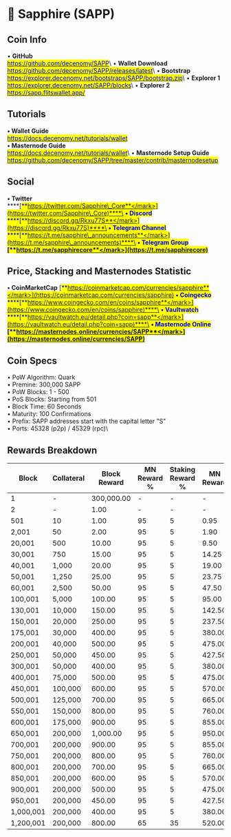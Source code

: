 # 🔸 Sapphire (SAPP)

## Coin Info

• **GitHub**\
[<mark style="color:blue;">https://github.com/decenomy/SAPP</mark>](https://github.com/decenomy/SAPP)<mark style="color:blue;"></mark>\ <mark style="color:blue;"></mark>• **Wallet Download**\
[<mark style="color:blue;">https://github.com/decenomy/SAPP/releases/latest</mark>](https://github.com/decenomy/SAPP/releases/latest)<mark style="color:blue;"></mark>\ <mark style="color:blue;"></mark>• **Bootstrap**\
[<mark style="color:blue;">https://explorer.decenomy.net/bootstraps/SAPP/bootstrap.zip</mark>](https://explorer.decenomy.net/bootstraps/SAPP/bootstrap.zip)<mark style="color:blue;"></mark>\ <mark style="color:blue;"></mark>• **Explorer 1** \
[<mark style="color:blue;">https://explorer.decenomy.net/SAPP/blocks</mark>](https://explorer.decenomy.net/SAPP/blocks)<mark style="color:blue;"></mark>\ <mark style="color:blue;"></mark>• **Explorer 2**\
[<mark style="color:blue;">https://sapp.flitswallet.app/</mark>](https://sapp.flitswallet.app/)<mark style="color:blue;"></mark>

## Tutorials

**• Wallet Guide**\
[<mark style="color:blue;">https://docs.decenomy.net/tutorials/wallet</mark>](../tutorials/wallet/)\
**• Masternode Guide**\
[<mark style="color:blue;">https://docs.decenomy.net/tutorials/wallet</mark>](../tutorials/wallet/)<mark style="color:blue;"></mark>\ <mark style="color:blue;"></mark>• **Masternode Setup Guide**\
[<mark style="color:blue;">https://github.com/decenomy/SAPP/tree/master/contrib/masternodesetup</mark>](https://github.com/decenomy/SAPP/tree/master/contrib/masternodesetup)

## Social

**• Twitter**\
****[<mark style="color:blue;">**https://twitter.com/Sapphire\_Core**</mark>](https://twitter.com/Sapphire\_Core)****\
**• Discord**\
****[<mark style="color:blue;">**https://discord.gg/Rkxu77S**</mark>](https://discord.gg/Rkxu77S)****\
**• Telegram Channel**\
****[<mark style="color:blue;">**https://t.me/sapphire\_announcements**</mark>](https://t.me/sapphire\_announcements)****\
**• Telegram Group**\
****[<mark style="color:blue;">**https://t.me/sapphirecore**</mark>](https://t.me/sapphirecore)<mark style="color:blue;">****</mark>

## Price, Stacking and Masternodes Statistic

**• CoinMarketCap**                                                                                                                          [<mark style="color:blue;">**https://coinmarketcap.com/currencies/sapphire**</mark>](https://coinmarketcap.com/currencies/sapphire)                                                                                                    **• Coingecko**\
****[<mark style="color:blue;">**https://www.coingecko.com/en/coins/sapphire**</mark>](https://www.coingecko.com/en/coins/sapphire)****\
**• Vaultwatch**\
****[<mark style="color:blue;">**https://vaultwatch.eu/detail.php?coin=sapp**</mark>](https://vaultwatch.eu/detail.php?coin=sapp)****\
**• Masternode Online**\
****[<mark style="color:blue;">**https://masternodes.online/currencies/SAPP**</mark>](https://masternodes.online/currencies/SAPP)<mark style="color:blue;">****</mark>

## Coin Specs

• PoW Algorithm: Quark\
• Premine: 300,000 SAPP\
• PoW Blocks: 1 - 500\
• PoS Blocks: Starting from 501\
• Block Time: 60 Seconds\
• Maturity: 100 Confirmations\
• Prefix: SAPP addresses start with the capital letter "S"\
• Ports: 45328 (p2p) / 45329 (rpc)\


## Rewards Breakdown

| Block     | Collateral | Block Reward | MN Reward % | Staking Reward % | MN Reward | Staker Reward |
| --------- | ---------- | ------------ | ----------- | ---------------- | --------- | ------------- |
| 1         | -          | 300,000.00   | -           | -                | -         | -             |
| 2         | -          | 1.00         | -           | -                | -         | -             |
| 501       | 10         | 1.00         | 95          | 5                | 0.95      | 0.05          |
| 2,001     | 50         | 2.00         | 95          | 5                | 1.90      | 0.10          |
| 20,001    | 500        | 10.00        | 95          | 5                | 9.50      | 0.50          |
| 30,001    | 750        | 15.00        | 95          | 5                | 14.25     | 0.75          |
| 40,001    | 1,000      | 20.00        | 95          | 5                | 19.00     | 1.00          |
| 50,001    | 1,250      | 25.00        | 95          | 5                | 23.75     | 1.25          |
| 60,001    | 2,500      | 50.00        | 95          | 5                | 47.50     | 2.50          |
| 100,001   | 5,000      | 100.00       | 95          | 5                | 95.00     | 5.00          |
| 130,001   | 10,000     | 150.00       | 95          | 5                | 142.50    | 7.50          |
| 150,001   | 20,000     | 250.00       | 95          | 5                | 237.50    | 12.50         |
| 175,001   | 30,000     | 400.00       | 95          | 5                | 380.00    | 20.00         |
| 200,001   | 40,000     | 500.00       | 95          | 5                | 475.00    | 25.00         |
| 250,001   | 50,000     | 450.00       | 95          | 5                | 427.50    | 22.50         |
| 300,001   | 50,000     | 400.00       | 95          | 5                | 380.00    | 20.00         |
| 400,001   | 75,000     | 500.00       | 95          | 5                | 475.00    | 25.00         |
| 450,001   | 100,000    | 600.00       | 95          | 5                | 570.00    | 30.00         |
| 500,001   | 125,000    | 700.00       | 95          | 5                | 665.00    | 35.00         |
| 550,001   | 150,000    | 800.00       | 95          | 5                | 760.00    | 40.00         |
| 600,001   | 175,000    | 900.00       | 95          | 5                | 855.00    | 45.00         |
| 650,001   | 200,000    | 1,000.00     | 95          | 5                | 950.00    | 50.00         |
| 700,001   | 200,000    | 900.00       | 95          | 5                | 855.00    | 45.00         |
| 750,001   | 200,000    | 800.00       | 95          | 5                | 760.00    | 40.00         |
| 800,001   | 200,000    | 700.00       | 95          | 5                | 665.00    | 35.00         |
| 850,001   | 200,000    | 600.00       | 95          | 5                | 570.00    | 30.00         |
| 900,001   | 200,000    | 500.00       | 95          | 5                | 475.00    | 25.00         |
| 950,001   | 200,000    | 450.00       | 95          | 5                | 427.50    | 22.50         |
| 1,000,001 | 200,000    | 400.00       | 95          | 5                | 380.00    | 20.00         |
| 1,200,001 | 200,000    | 800.00       | 65          | 35               | 520.00    | 280.00        |
